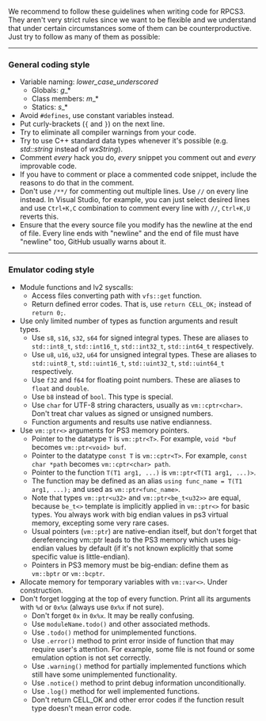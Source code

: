 We recommend to follow these guidelines when writing code for RPCS3. They aren't very strict rules since we want to be flexible and we understand that under certain circumstances some of them can be counterproductive. Just try to follow as many of them as possible:

***
### General coding style
* Variable naming: *lower_case_underscored*
    * Globals: _g__*
    * Class members: _m__*
    * Statics: _s__*
* Avoid `#defines`, use constant variables instead.
* Put curly-brackets (`{` and `}`) on the next line.
* Try to eliminate all compiler warnings from your code.
* Try to use C++ standard data types whenever it's possible (e.g. _std::string_ instead of _wxString_).
* Comment *every* hack you do, *every* snippet you comment out and *every* improvable code.
* If you have to comment or place a commented code snippet, include the reasons to do that in the comment.
* Don't use `/**/` for commenting out multiple lines. Use `//` on every line instead. In Visual Studio, for example, you can just select desired lines and use `Ctrl+K,C` combination to comment every line with `//`, `Ctrl+K,U` reverts this.
* Ensure that the every source file you modify has the newline at the end of file. Every line ends with "newline" and the end of file must have "newline" too, GitHub usually warns about it.

***
### Emulator coding style
* Module functions and lv2 syscalls:
    * Access files converting path with `vfs::get` function.
    * Return defined error codes. That is, use `return CELL_OK;` instead of `return 0;`.
* Use only limited number of types as function arguments and result types.
    * Use `s8`, `s16`, `s32`, `s64` for signed integral types. These are aliases to `std::int8_t`, `std::int16_t`, `std::int32_t`, `std::int64_t` respectively.
    * Use `u8`, `u16`, `u32`, `u64` for unsigned integral types. These are aliases to `std::uint8_t`, `std::uint16_t`, `std::uint32_t`, `std::uint64_t` respectively.
    * Use `f32` and `f64` for floating point numbers. These are aliases to `float` and `double`.
    * Use `b8` instead of `bool`. This type is special.
    * Use `char` for UTF-8 string characters, usually as `vm::cptr<char>`. Don't treat char values as signed or unsigned numbers.
    * Function arguments and results use native endianness.
* Use `vm::ptr<>` arguments for PS3 memory pointers.
    * Pointer to the datatype `T` is `vm::ptr<T>`. For example, `void *buf` becomes `vm::ptr<void> buf`.
    * Pointer to the datatype `const T` is `vm::cptr<T>`. For example, `const char *path` becomes `vm::cptr<char> path`.
    * Pointer to the function `T(T1 arg1, ...)` is `vm::ptr<T(T1 arg1, ...)>`.
    * The function may be defined as an alias `using func_name = T(T1 arg1, ...);` and used as `vm::ptr<func_name>`.
    * Note that types `vm::ptr<u32>` and `vm::ptr<be_t<u32>>` are equal, because `be_t<>` template is implicitly applied in `vm::ptr<>` for basic types. You always work with big endian values in ps3 virtual memory, excepting some very rare cases.
    * Usual pointers (`vm::ptr`) are native-endian itself, but don't forget that dereferencing vm::ptr leads to the PS3 memory which uses big-endian values by default (if it's not known explicitly that some specific value is little-endian).
    * Pointers in PS3 memory must be big-endian: define them as `vm::bptr` or `vm::bcptr`.
* Allocate memory for temporary variables with `vm::var<>`. Under construction.
* Don't forget logging at the top of every function. Print all its arguments with `%d` or `0x%x` (always use `0x%x` if not sure).
    * Don't forget `0x` in `0x%x`. It may be really confusing.
    * Use `moduleName.todo()` and other associated methods.
    * Use `.todo()` method for unimplemented functions.
    * Use `.error()` method to print error inside of function that may require user's attention. For example, some file is not found or some emulation option is not set correctly.
    * Use `.warning()` method for partially implemented functions which still have some unimplemented functionality.
    * Use `.notice()` method to print debug information unconditionally.
    * Use `.log()` method for well implemented functions.
    * Don't return CELL_OK and other error codes if the function result type doesn't mean error code.
